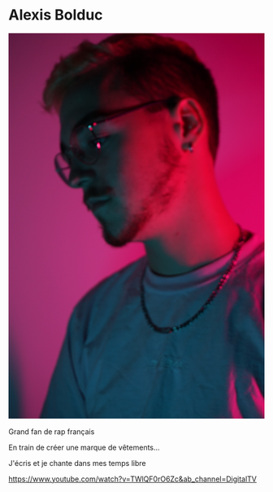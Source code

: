 # Alexis Bolduc

![Alexis Bolduc](images/moi.jpg)

Grand fan de rap français

En train de créer une marque de vêtements...

J'écris et je chante dans mes temps libre

https://www.youtube.com/watch?v=TWlQF0rO6Zc&ab_channel=DigitalTV
